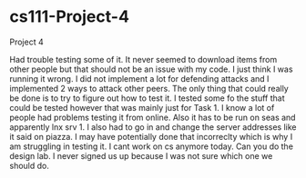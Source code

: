 # cs111-Project-4
Project 4 

Had trouble testing some of it.  It never seemed to download items from
other people but that should not be an issue with my code.   I just
think I was running it wrong.  I did not implement a lot for defending
attacks and I implemented 2 ways to attack other peers.   The only thing
that could really be done is to try to figure out how to test it. I tested
some fo the stuff that could be tested however that was mainly just for Task 1. I
know a lot of people had problems testing it from online. Also it has to
be run on seas and apparently lnx srv 1.   I also had to go in and
change the server addresses like it said on piazza.  I may have
potentially done that incorreclty which is why I am struggling in
testing it.  I cant work on cs anymore today.  Can you do the design lab.  I never
signed us up because I was not sure which one we should do.
